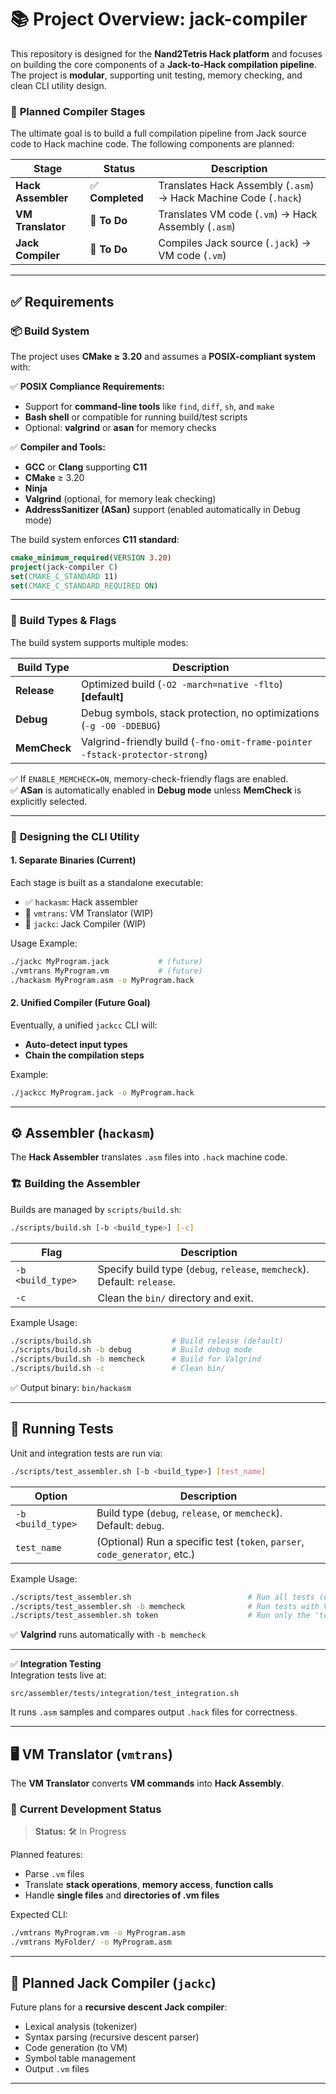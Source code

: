 # 📚 **Project Overview: jack-compiler**

This repository is designed for the **Nand2Tetris Hack platform** and focuses on building the core components of a **Jack-to-Hack compilation pipeline**. The project is **modular**, supporting unit testing, memory checking, and clean CLI utility design.

### 🧠 **Planned Compiler Stages**
The ultimate goal is to build a full compilation pipeline from Jack source code to Hack machine code. The following components are planned:

| Stage                | Status                 | Description                                           |
|----------------------|------------------------|-------------------------------------------------------|
| **Hack Assembler**   | ✅ **Completed**        | Translates Hack Assembly (`.asm`) → Hack Machine Code (`.hack`) |
| **VM Translator**    | 🚧 **To Do**            | Translates VM code (`.vm`) → Hack Assembly (`.asm`)   |
| **Jack Compiler**    | 🚧 **To Do**            | Compiles Jack source (`.jack`) → VM code (`.vm`)      |

---

## ✅ **Requirements**

### 📦 **Build System**
The project uses **CMake ≥ 3.20** and assumes a **POSIX-compliant system** with:

✅ **POSIX Compliance Requirements:**
- Support for **command-line tools** like `find`, `diff`, `sh`, and `make`
- **Bash shell** or compatible for running build/test scripts
- Optional: **valgrind** or **asan** for memory checks

✅ **Compiler and Tools:**
- **GCC** or **Clang** supporting **C11**
- **CMake** ≥ 3.20
- **Ninja**
- **Valgrind** (optional, for memory leak checking)
- **AddressSanitizer (ASan)** support (enabled automatically in Debug mode)

The build system enforces **C11 standard**:
```cmake
cmake_minimum_required(VERSION 3.20)
project(jack-compiler C)
set(CMAKE_C_STANDARD 11)
set(CMAKE_C_STANDARD_REQUIRED ON)
```

---

### 🧠 **Build Types & Flags**
The build system supports multiple modes:

| **Build Type** | **Description**                                                                                      |
|--------------- |------------------------------------------------------------------------------------------------------|
| **Release**    | Optimized build (`-O2 -march=native -flto`) **[default]**                                             |
| **Debug**      | Debug symbols, stack protection, no optimizations (`-g -O0 -DDEBUG`)                                  |
| **MemCheck**   | Valgrind-friendly build (`-fno-omit-frame-pointer -fstack-protector-strong`)                         |

✅ If `ENABLE_MEMCHECK=ON`, memory-check-friendly flags are enabled.  
✅ **ASan** is automatically enabled in **Debug mode** unless **MemCheck** is explicitly selected.

---

### 🔧 **Designing the CLI Utility**

#### 1. **Separate Binaries (Current)**
Each stage is built as a standalone executable:
- ✅ `hackasm`: Hack assembler
- 🚧 `vmtrans`: VM Translator (WIP)
- 🚧 `jackc`: Jack Compiler (WIP)

Usage Example:
```bash
./jackc MyProgram.jack           # (future)
./vmtrans MyProgram.vm           # (future)
./hackasm MyProgram.asm -o MyProgram.hack
```

#### 2. **Unified Compiler (Future Goal)**
Eventually, a unified `jackcc` CLI will:
- **Auto-detect input types**
- **Chain the compilation steps**

Example:
```bash
./jackcc MyProgram.jack -o MyProgram.hack
```

---

## ⚙️ **Assembler (`hackasm`)**

The **Hack Assembler** translates `.asm` files into `.hack` machine code.

### 🏗 **Building the Assembler**
Builds are managed by `scripts/build.sh`:
```bash
./scripts/build.sh [-b <build_type>] [-c]
```

| Flag                  | Description                                                                 |
|-----------------------|-----------------------------------------------------------------------------|
| `-b <build_type>`     | Specify build type (`debug`, `release`, `memcheck`). Default: `release`.     |
| `-c`                  | Clean the `bin/` directory and exit.                                        |

Example Usage:
```bash
./scripts/build.sh                  # Build release (default)
./scripts/build.sh -b debug         # Build debug mode
./scripts/build.sh -b memcheck      # Build for Valgrind
./scripts/build.sh -c               # Clean bin/
```

✅ Output binary: `bin/hackasm`

---

## 🧪 **Running Tests**
Unit and integration tests are run via:
```bash
./scripts/test_assembler.sh [-b <build_type>] [test_name]
```

| Option                 | Description                                                                                   |
|------------------------|-----------------------------------------------------------------------------------------------|
| `-b <build_type>`      | Build type (`debug`, `release`, or `memcheck`). Default: `debug`.                              |
| `test_name`            | (Optional) Run a specific test (`token`, `parser`, `code_generator`, etc.)                     |

Example Usage:
```bash
./scripts/test_assembler.sh                          # Run all tests (debug mode)
./scripts/test_assembler.sh -b memcheck              # Run tests with Valgrind
./scripts/test_assembler.sh token                    # Run only the 'token' test
```

✅ **Valgrind** runs automatically with `-b memcheck`

---

✅ **Integration Testing**  
Integration tests live at:
```
src/assembler/tests/integration/test_integration.sh
```
It runs `.asm` samples and compares output `.hack` files for correctness.

---

## 🖥️ **VM Translator (`vmtrans`)**

The **VM Translator** converts **VM commands** into **Hack Assembly**.

### 🚧 **Current Development Status**
> **Status:** 🛠 In Progress

Planned features:
- Parse `.vm` files
- Translate **stack operations**, **memory access**, **function calls**
- Handle **single files** and **directories of .vm files**

Expected CLI:
```bash
./vmtrans MyProgram.vm -o MyProgram.asm
./vmtrans MyFolder/ -o MyProgram.asm
```

---

## 🧠 **Planned Jack Compiler (`jackc`)**

Future plans for a **recursive descent Jack compiler**:
- Lexical analysis (tokenizer)
- Syntax parsing (recursive descent parser)
- Code generation (to VM)
- Symbol table management
- Output `.vm` files

---


